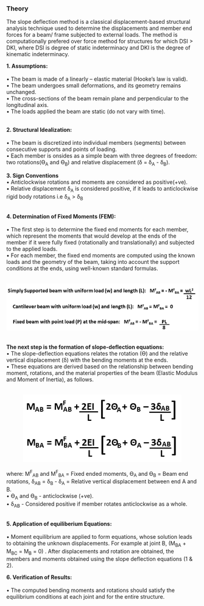 ### Theory

The slope deflection method is a classical displacement-based structural analysis technique used to determine the displacements and member end forces for a beam/ frame subjected to external loads. The method is computationally prefered over force method for structures for which DSI > DKI, where DSI is degree of static indeterminacy and DKI is the degree of kinematic indeterminacy.<br>

<strong>1. Assumptions:</strong> <br><br>
•	The beam is made of a linearly – elastic material (Hooke’s law is valid).<br>
•	The beam undergoes small deformations, and its geometry remains unchanged. <br>
•	The cross-sections of the beam remain plane and perpendicular to the longitudinal axis. <br>
•	The loads applied the beam are static (do not vary with time). <br><br>

<strong>2. Structural Idealization: </strong><br><br>
•	The beam is discretized into individual members (segments) between consecutive supports and points of loading. <br>
•	Each member is onsides as a simple beam with three degrees of freedom: two rotations(Ɵ<sub>A</sub> and Ɵ<sub>B</sub>) and relative displacement (δ = δ<sub>A</sub> - δ<sub>B</sub>). <br>

<strong>3. Sign Conventions</strong><br>
•	Anticlockwise rotations and moments are considered as positive(+ve).<br>
•	Relative displacement δ<sub>A</sub> is considered positive, if it leads to anticlockwise rigid body rotations i.e δ<sub>A</sub> > δ<sub>B</sub><br><br>

<strong>4. Determination of Fixed Moments (FEM):</strong><br><br>
•	The first step is to determine the fixed end moments for each member, which represent the moments that would develop at the ends of the member if it were fully fixed (rotationally and translationally) and subjected to the applied loads. <br>
•	For each member, the fixed end moments are computed using the known loads and the geometry of the beam, taking into account the support conditions at the ends, using well-known standard formulas. <br>

<br>
<div align="center"><img src="images/F1.PNG"></div>
<br>

<strong>The next step is the formation of slope-deflection equations:</strong> <br>
•	The slope-deflection equations relates the rotation (Ɵ) and the relative vertical displacement (δ) with the bending moments at the ends.<br>
•	These equations are derived based on the relationship between bending moment, rotations, and the material properties of the beam (Elastic Modulus and Moment of Inertia), as follows. <br>
<br>
<div align="center"><img src="images/f2.PNG"></div>
<br>
where: M<sup>F</sup><sub>AB</sub> and M<sup>F</sup><sub>BA</sub> = Fixed ended moments, Ɵ<sub>A</sub> and Ɵ<sub>B</sub> = Beam end rotations, δ<sub>AB</sub> = δ<sub>B</sub> - δ<sub>A</sub> = Relative vertical displacement between end A and B.<br>
•	Ɵ<sub>A</sub> and Ɵ<sub>B</sub> - anticlockwise (+ve).<br>
•	δ<sub>AB</sub> - Considered positive if member rotates anticlockwise as a whole.<br><br>



<strong>5. Application of equiliberium Equations:</strong><br><br>
•	Moment equilibrium are applied to form equations, whose solution leads to obtaining the unknown displacements. For example at joint B, (M<sub>BA</sub> + M<sub>BC</sub> = M<sub>B</sub> = 0) . After displacements and rotation are obtained, the members and moments obtained using the slope deflection equations (1 & 2).<br>

<strong>6. Verification of Results:</strong><br><br>
•	The computed bending moments and rotations should satisfy the equilibrium conditions at each joint and for the entire structure. 
<br>